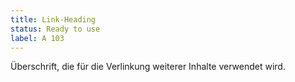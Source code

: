 ```yaml
---
title: Link-Heading
status: Ready to use
label: A 103
---
```

Überschrift, die für die Verlinkung weiterer Inhalte verwendet wird.
